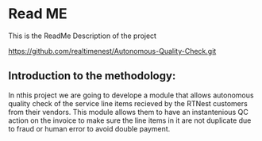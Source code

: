 # Read ME
This is the ReadMe Description of the project

https://github.com/realtimenest/Autonomous-Quality-Check.git
## Introduction to the methodology:

In nthis project we are going to develope a module that allows autonomous quality check of the service line items recieved by the RTNest customers from their vendors.
This module allows them to have an instantenious QC action on the invoice to make sure the line items in it are not duplicate due to fraud or human error to avoid double payment.
